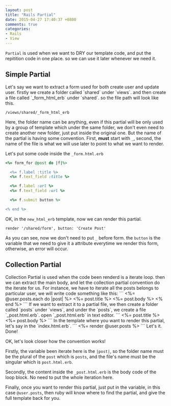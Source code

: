 ```yaml
---
layout: post
title: "Rails Partial"
date: 2015-04-27 17:40:37 +0800
comments: true
categories: 
- Rails
- View
---
```

`Partial` is used when we want to DRY our template code, and put the repitition code in one place. so we can use it later whenever we need it.
<!-- more -->

<h2>Simple Partial</h2>
Let's say we want to extract a form used for both create user and update user. firstly we create a folder called `shared` under `views`. and then create a file called `_form_html_erb` under `shared`. so the file path will look like this.

`/views/shared/_form_html_erb`

Here, the folder name can be anything, even if this partial will be only used by a group of template which under the same folder, we don't even need to create another new folder, just put inside the original one.
But the name of the partial is having some convention. First, <strong>must</strong> start with `_`, second, the name of the file is what we will use later to point to what we want to render.

Let's put some code inside the `_form.html.erb`
```ruby
<%= form_for @post do |f|%> 

  <%= f.label :title %> 
  <%= f.text_field :title %>

  <%= f.label :url %> 
  <%= f.text_field :url %>

  <%= f.submit button %> 

<% end %>   
```
OK, in the `new_html_erb` template, now we can render this partial.
```
render '/shared/form', button: 'Create Post'
``` 
As you can see, now we don't need to put `_` before form. the `button` is the variable that we need to give it a attribute everytime we render this form, otherwise, an error will occur.

<h2>Collection Partial</h2>
Collection Partial is used when the code been renderd is a iterate loop. then we can extract the main body, and let the collection partial convention do the iterate for us.
For instance, we have to iterate all the posts belongs to particular user, we will write code something like this:
```
<%= @user.posts.each do |post| %>
	<%= post.title %>
	<%= post.body %>
<% end %>
``` 
If we want to extract it to a partial file, we then create a folder called `posts` under `views`, and under the `posts`, we create a file `_post.html.erb`.
open `_post.html.erb` in text editor.
```
	<%= post.title %>
	<%= post.body %>
```
In the template where you want to render this partial, let's say in the `index.html.erb`.
```
<%= render @user.posts %>
```
Let's it. Done!

OK, let's look closer how the convention works! 

Firstly, the variable been iterate here is the `|post|`, so the folder name must be the plural of the `post` which is `posts`, and the file's name must be the singular which is `post.html.erb`.

Secondly, the content inside the `_post.html.erb` is the body code of the loop block. No need to put the whole iteration here.

Finally, once you want to render this partial, just put in the variable, in this case `@user.posts`, then ruby will know where to find the partial, and give the full template back for you.




